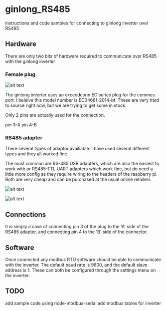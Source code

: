 # ginlong_RS485
instructions and code samples for connecting to ginlong inverter over RS485

## Hardware

There are only two bits of hardware required to communicate over RS485 with the ginlong inverter

### Female plug
![alt text](https://github.com/RobertSmart/ginlong_RS485/blob/master/images/exceedconn_ginlong.PNG "Ginlong comms plug")

The ginlong inverter uses an exceedconn EC series plug for the commes port. I beleive this model number is EC04681-2014-bf. These are very hard to source right now, but we are trying to get some in stock.  

Only 2 pins are actually used for the connection.

pin 3-A
pin 4-B

### RS485 adapter

There several types of adaptor availiable. I have used several different types and they all worked fine.

The most common are RS-485 USB adapters, which are also the easiest to work with or RS485-TTL UART adapters which work fine, but do need a little more config as they require wiring to the headers of the raspberry pi. Both are very cheap and can be purchased at the usual online retailers

![alt text](https://github.com/RobertSmart/ginlong_RS485/blob/master/images/usb_rs485.jpg "USB RS485 adapter")

![alt text](https://github.com/RobertSmart/ginlong_RS485/blob/master/images/RS485_ttl.jpg "TTL RS485 adapter")


## Connections
It is simply a case of connecting pin 3 of the plug to the 'A' side of the RS485 adapter, and connecting pin 4 to the 'B' side of the connector.


## Software

Once connected any modbus RTU software should be able to communicate with the inverter. The default baud rate is 9600, and the default slave address is 1. These can both be configured through the settings menu on the inverter.


## TODO
add sample code using node-modbus-serial
add modbus tables for inverter
